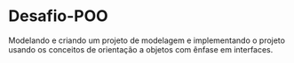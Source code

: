 # Desafio-POO
Modelando e criando um projeto de modelagem e implementando o projeto usando os conceitos de orientação a objetos com ênfase em interfaces.
